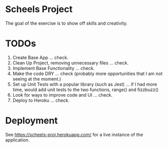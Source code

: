 # Scheels Project

The goal of the exercise is to show off skills and creativity.

# TODOs

1. Create Base App ... check.
2. Clean Up Project, removing unnecessary files ... check.
3. Implement Base Functionality ... check.
4. Make the code DRY ... check (probably more opportunities that I am not seeing at the moment.)
5. Set up Unit Tests with a popular library (such as Jest) ... if I had more time, would add unit tests to the two functions, range() and fizzbuzz()
6. Look for ways to improve code and UI ... check.
7. Deploy to Heroku ... check.

# Deployment

See https://scheels-proj.herokuapp.com/ for a live instance of the application.
